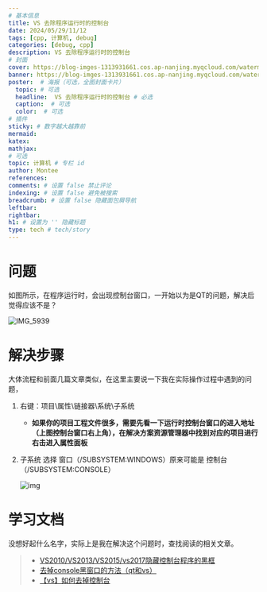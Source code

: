 ```yaml
---
# 基本信息
title: VS 去除程序运行时的控制台
date: 2024/05/29/11/12
tags: [cpp, 计算机, debug]
categories: [debug, cpp]
description: VS 去除程序运行时的控制台
# 封面
cover: https://blog-imges-1313931661.cos.ap-nanjing.myqcloud.com/watermark%2Ctype_d3F5LXplbmhlaQ%2Cshadow_50%2Ctext_Q1NETiBA6Zu36Zi15aSq6Ziz%2Csize_20%2Ccolor_FFFFFF%2Ct_70%2Cg_se%2Cx_16.png
banner: https://blog-imges-1313931661.cos.ap-nanjing.myqcloud.com/watermark%2Ctype_d3F5LXplbmhlaQ%2Cshadow_50%2Ctext_Q1NETiBA6Zu36Zi15aSq6Ziz%2Csize_20%2Ccolor_FFFFFF%2Ct_70%2Cg_se%2Cx_16.png
poster:  # 海报（可选，全图封面卡片）
  topic: # 可选
  headline:  VS 去除程序运行时的控制台 # 必选
  caption:  # 可选
  color:  # 可选
# 插件
sticky: # 数字越大越靠前
mermaid:
katex: 
mathjax: 
# 可选
topic: 计算机 # 专栏 id
author: Montee
references:
comments: # 设置 false 禁止评论
indexing: # 设置 false 避免被搜索
breadcrumb: # 设置 false 隐藏面包屑导航
leftbar: 
rightbar:
h1: # 设置为 '' 隐藏标题
type: tech # tech/story
---
```

# 问题

如图所示，在程序运行时，会出现控制台窗口，一开始以为是QT的问题，解决后觉得应该不是？

![IMG_5939](https://blog-imges-1313931661.cos.ap-nanjing.myqcloud.com/IMG_5939.JPG)

# 解决步骤

大体流程和前面几篇文章类似，在这里主要说一下我在实际操作过程中遇到的问题，

1. 右键：项目\属性\链接器\系统\子系统

   * **如果你的项目工程文件很多，需要先看一下运行时控制台窗口的进入地址（上图控制台窗口右上角），在解决方案资源管理器中找到对应的项目进行右击进入属性面板**

2. 子系统 选择 窗口（/SUBSYSTEM:WINDOWS）原来可能是 控制台（/SUBSYSTEM:CONSOLE）

   ![img](https://blog-imges-1313931661.cos.ap-nanjing.myqcloud.com/watermark%2Ctype_d3F5LXplbmhlaQ%2Cshadow_50%2Ctext_Q1NETiBA6Zu36Zi15aSq6Ziz%2Csize_20%2Ccolor_FFFFFF%2Ct_70%2Cg_se%2Cx_16.png) 

# 学习文档

没想好起什么名字，实际上是我在解决这个问题时，查找阅读的相关文章。

> * [VS2010/VS2013/VS2015/vs2017隐藏控制台程序的黑框](https://blog.csdn.net/zy_505775013/article/details/107432177)
> * [去掉console黑窗口的方法（qt和vs）](https://www.cnblogs.com/yimaochun/archive/2011/07/29/2120653.html)
> * [【vs】如何去掉控制台](https://blog.csdn.net/sinat_29158831/article/details/123503032)